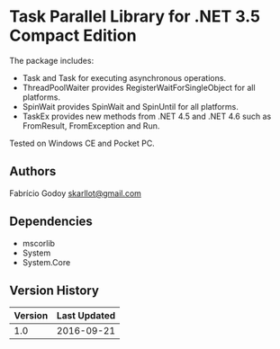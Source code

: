 # Task Parallel Library for .NET 3.5 Compact Edition

The package includes:
* Task and Task<T> for executing asynchronous operations.
* ThreadPoolWaiter provides RegisterWaitForSingleObject for all platforms.
* SpinWait provides SpinWait and SpinUntil for all platforms.
* TaskEx provides new methods from .NET 4.5 and .NET 4.6 such as FromResult, FromException and Run.

Tested on Windows CE and Pocket PC.

## Authors
Fabrício Godoy <skarllot@gmail.com>

## Dependencies
* mscorlib
* System
* System.Core

## Version History

Version | Last Updated
--- | ---
1.0 | 2016-09-21
